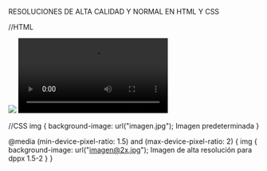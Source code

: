 RESOLUCIONES DE ALTA CALIDAD Y NORMAL EN HTML Y CSS

//HTML
<!-- resolucion de alta calidad img -->
<img src="imagen.jpg" srcset="imagen@2x.jpg 2x"> 

   <!-- resolucion de alta calidad video -->
<video controls>
    <source src="video.mp4" type="video/mp4">
    <source src="video@2x.mp4" type="video/mp4" srcset="video@2x.mp4 2x">
</video>

//CSS
 img {
    background-image: url("imagen.jpg"); Imagen predeterminada 
} 

 @media (min-device-pixel-ratio: 1.5) and (max-device-pixel-ratio: 2) {
    img {
      background-image: url("imagen@2x.jpg"); Imagen de alta resolución para dppx 1.5-2 
    }
  } 
  